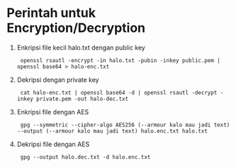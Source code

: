 # Perintah untuk Encryption/Decryption #

1. Enkripsi file kecil halo.txt dengan public key

        openssl rsautl -encrypt -in halo.txt -pubin -inkey public.pem | openssl base64 > halo-enc.txt   

2. Dekripsi dengan private key

        cat halo-enc.txt | openssl base64 -d | openssl rsautl -decrypt -inkey private.pem -out halo-dec.txt 

3. Enkripsi file dengan AES

        gpg --symmetric --cipher-algo AES256 (--armour kalo mau jadi text) --output (--armour kalo mau jadi text) halo.enc.txt halo.txt

4. Dekripsi file dengan AES

        gpg --output halo.dec.txt -d halo.enc.txt